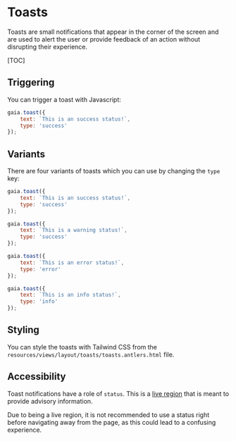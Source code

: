 # Toasts
Toasts are small notifications that appear in the corner of the screen and are used to alert the user or provide feedback of an action without disrupting their experience.

[TOC]

## Triggering
You can trigger a toast with Javascript:

```js
gaia.toast({
    text: `This is an success status!`,
    type: 'success'
});
```

## Variants
There are four variants of toasts which you can use by changing the `type` key:

```js
gaia.toast({
    text: `This is an success status!`,
    type: 'success'
});

gaia.toast({
    text: `This is a warning status!`,
    type: 'success'
});

gaia.toast({
    text: `This is an error status!`,
    type: 'error'
});

gaia.toast({
    text: `This is an info status!`,
    type: 'info'
});
```

## Styling
You can style the toasts with Tailwind CSS from the `resources/views/layout/toasts/toasts.antlers.html` file.

## Accessibility
Toast notifications have a role of `status`. This is a [live region](https://developer.mozilla.org/en-US/docs/Web/Accessibility/ARIA/Guides/Live_regions) that is meant to provide advisory information. 

Due to being a live region, it is not recommended to use a status right before navigating away from the page, as this could lead to a confusing experience. 



